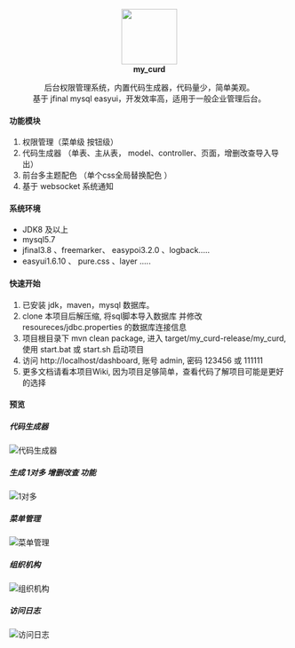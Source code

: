 
<p align="center" style='font-weight:bold'>
    <img src="https://raw.githubusercontent.com/qinyou/my_curd/master/preview/logo.png" width="100">
    <br/>
    <b>my_curd</b>
    <p align="center">
        后台权限管理系统，内置代码生成器，代码量少，简单美观。
        <br>
        基于 jfinal mysql easyui，开发效率高，适用于一般企业管理后台。
    </p>
</p>

#### 功能模块
1. 权限管理（菜单级 按钮级）
2. 代码生成器 （单表、主从表， model、controller、页面，增删改查导入导出）
3. 前台多主题配色  （单个css全局替换配色 ）
4. 基于 websocket 系统通知

#### 系统环境
-  JDK8 及以上
-  mysql5.7
-  jfinal3.8 、freemarker、 easypoi3.2.0 、logback.....
-  easyui1.6.10 、 pure.css 、layer .....

#### 快速开始
1. 已安装 jdk，maven，mysql 数据库。
2. clone 本项目后解压缩, 将sql脚本导入数据库 并修改 resoureces/jdbc.properties 的数据库连接信息
3. 项目根目录下 mvn clean package, 进入 target/my_curd-release/my_curd, 使用 start.bat 或 start.sh 启动项目
4. 访问 http://localhost/dashboard, 账号 admin, 密码 123456 或 111111
5. 更多文档请看本项目Wiki, 因为项目足够简单，查看代码了解项目可能是更好的选择

#### 预览
##### 代码生成器
![代码生成器](https://raw.githubusercontent.com/qinyou/my_curd/master/preview/gen.png "gen.png")

##### 生成 1对多 增删改查 功能
![1对多](https://raw.githubusercontent.com/qinyou/my_curd/master/preview/1tn.png "1tn.png")

##### 菜单管理
![菜单管理](https://raw.githubusercontent.com/qinyou/my_curd/master/preview/menu.png "menu.png")

##### 组织机构
![组织机构](https://raw.githubusercontent.com/qinyou/my_curd/master/preview/org.png "org.png")

##### 访问日志
![访问日志](https://raw.githubusercontent.com/qinyou/my_curd/master/preview/log.png "log.png")


